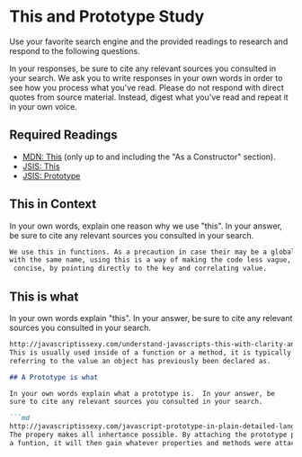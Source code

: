 # This and Prototype Study

Use your favorite search engine and the provided readings to research and
respond to the following questions.

In your responses, be sure to cite any relevant sources you consulted in your
search. We ask you to write responses in your own words in order to see how you
process what you've read. Please do not respond with direct quotes from source
material. Instead, digest what you've read and repeat it in your own voice.

## Required Readings

-   [MDN: This](https://developer.mozilla.org/en-US/docs/Web/JavaScript/Reference/Operators/this)
(only up to and including the "As a Constructor" section).
-   [JSIS: This](http://javascriptissexy.com/understand-javascripts-this-with-clarity-and-master-it/)
-   [JSIS: Prototype](http://javascriptissexy.com/javascript-prototype-in-plain-detailed-language/)

## This in Context

In your own words, explain one reason why we use "this". In your answer, be
sure to cite any relevant sources you consulted in your search.



```md
We use this in functions. As a precaution in case their may be a global variable
with the same name, using this is a way of making the code less vague, and more
 concise, by pointing directly to the key and correlating value.
```

## This is what

In your own words explain "this".  In your answer, be
sure to cite any relevant sources you consulted in your search.

```md
http://javascriptissexy.com/understand-javascripts-this-with-clarity-and-master-it/
This is usually used inside of a function or a method, it is typically used
referring to the value an object has previously been declared as.

## A Prototype is what

In your own words explain what a prototype is.  In your answer, be
sure to cite any relevant sources you consulted in your search.

```md
http://javascriptissexy.com/javascript-prototype-in-plain-detailed-language/
The propery makes all inhertance possible. By attaching the prototype property to
a funtion, it will then gain whatever properties and methods were attached.


```
